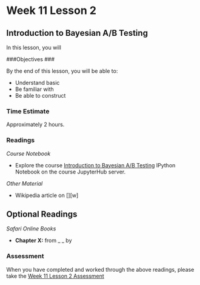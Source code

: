 # Week 11 Lesson 2 #
## Introduction to Bayesian A/B Testing ##

In this lesson, you will 

###Objectives ###

By the end of this lesson, you will be able to:

- Understand basic 
- Be familiar with
- Be able to construct 

### Time Estimate ###

Approximately 2 hours.

### Readings ####

_Course Notebook_

- Explore the course [Introduction to Bayesian A/B Testing][l2nb]
IPython Notebook on the course JupyterHub server.

_Other Material_

- Wikipedia article on [][w]

## Optional Readings ##

_Safari Online Books_

- **Chapter X:** from _ _ by 

### Assessment ###

When you have completed and worked through the above readings, please take the [Week 11 Lesson 2 Assessment][la]

[l2nb]: notebooks/intro2babt.ipynb
[la]: https://learn.illinois.edu/mod/quiz/

[wgt]: https://en.wikipedia.org/wiki/